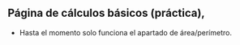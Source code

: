 ## Página de cálculos básicos (práctica),

- Hasta el momento solo funciona el apartado de área/perímetro.